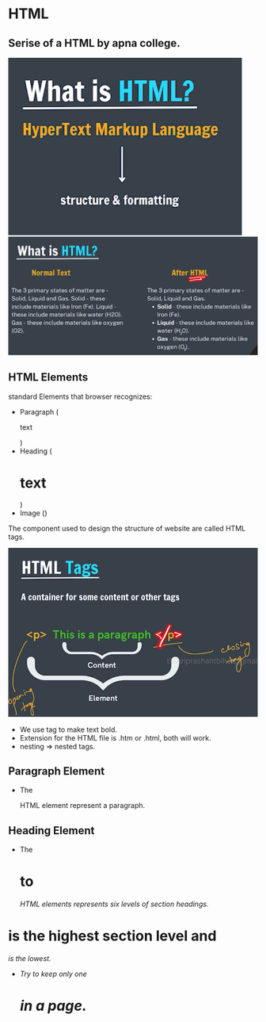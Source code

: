 # HTML
## Serise of a HTML by apna college.
![image_1](./img/image.png)
![image_2](./img/image_2.png)

## HTML Elements
standard Elements that browser recognizes:

- Paragraph (<p> text </p>)
- Heading (<h1> text </h1>)
- Image (<img src="" alt="">)

The component used to design the structure of website are called HTML tags.

![image_3](./img/image_3.png)

- We use <b></b> tag to  make text bold.
- Extension for the HTML file is .htm or .html, both will work.
- nesting => nested tags.

## Paragraph Element 
- The <p> HTML element represent a paragraph.

## Heading Element
- The <h1> to <h6> HTML elements represents six levels of section headings.
<h1> is the highest section level and <h6> is the lowest.

- Try to keep only one <h1> in a page.